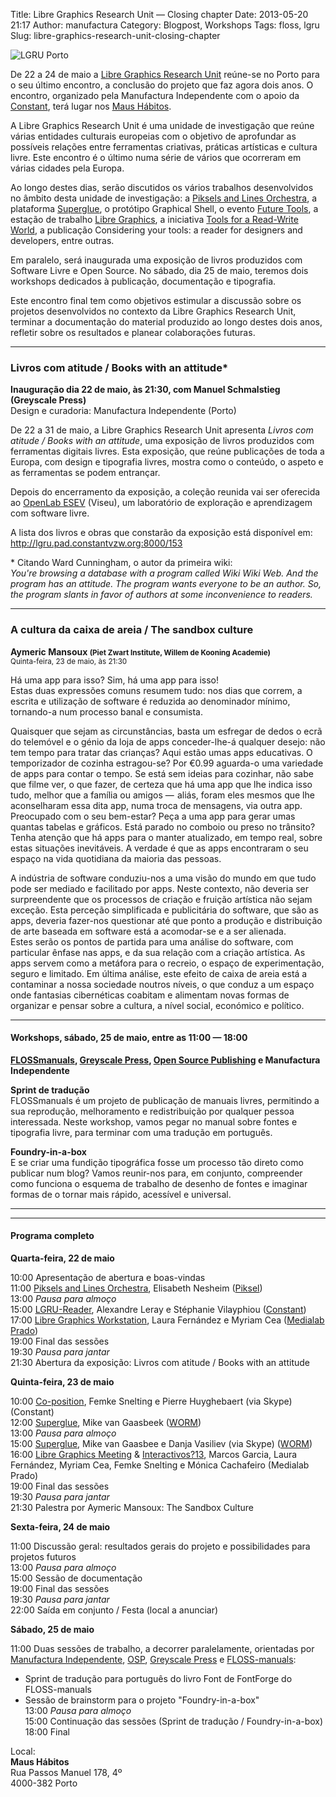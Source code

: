 Title: Libre Graphics Research Unit — Closing chapter
Date: 2013-05-20 21:17
Author: manufactura
Category: Blogpost, Workshops
Tags: floss, lgru
Slug: libre-graphics-research-unit-closing-chapter

![](http://blog.manufacturaindependente.org/wp-content/uploads/2013/05/lgru-porto_11.jpg "LGRU Porto")

De 22 a 24 de maio a [Libre Graphics Research
Unit](http://lgru.net "Libre Graphics Research Unit") reúne-se no Porto
para o seu último encontro, a conclusão do projeto que faz agora dois
anos. O encontro, organizado pela Manufactura Independente com o apoio
da
[Constant](http://www.constantvzw.org "Constant Association for Art and Media"),
terá lugar nos [Maus
Hábitos](http://www.maushabitos.com/ "Maus Hábitos, Espaço de Intervenção Cultural").

A Libre Graphics Research Unit é uma unidade de investigação que reúne
várias entidades culturais europeias com o objetivo de aprofundar as
possíveis relações entre ferramentas criativas, práticas artísticas e
cultura livre. Este encontro é o último numa série de vários que
ocorreram em várias cidades pela Europa.

Ao longo destes dias, serão discutidos os vários trabalhos desenvolvidos
no âmbito desta unidade de investigação: a [Piksels and Lines
Orchestra](http://lgru.net/archives/5359), a plataforma
[Superglue](http://lgru.net/archives/5392), o protótipo Graphical Shell,
o evento [Future Tools](http://medialab-prado.es/article/lgm_2013), a
estação de trabalho [Libre Graphics](http://lgru.net/archives/5328), a
iniciativa [Tools for a Read-Write
World](http://medialab-prado.es/article/muestra_interactivos13), a
publicação Considering your tools: a reader for designers and
developers, entre outras.

Em paralelo, será inaugurada uma exposição de livros produzidos com
Software Livre e Open Source. No sábado, dia 25 de maio, teremos dois
workshops dedicados à publicação, documentação e tipografia.

Este encontro final tem como objetivos estimular a discussão sobre os
projetos desenvolvidos no contexto da Libre Graphics Research Unit,
terminar a documentação do material produzido ao longo destes dois anos,
refletir sobre os resultados e planear colaborações futuras.

* * * * *

### Livros com atitude / Books with an attitude\*

**Inauguração dia 22 de maio, às 21:30, com Manuel Schmalstieg
(Greyscale Press)**  
Design e curadoria: Manufactura Independente (Porto)

De 22 a 31 de maio, a Libre Graphics Research Unit apresenta *Livros com
atitude / Books with an attitude*, uma exposição de livros produzidos
com ferramentas digitais livres. Esta exposição, que reúne publicações
de toda a Europa, com design e tipografia livres, mostra como o
conteúdo, o aspeto e as ferramentas se podem entrançar.

Depois do encerramento da exposição, a coleção reunida vai ser oferecida
ao [OpenLab ESEV](http://openlab.esev.ipv.pt/) (Viseu), um laboratório
de exploração e aprendizagem com software livre.

A lista dos livros e obras que constarão da exposição está disponível
em: <http://lgru.pad.constantvzw.org:8000/153>

\* Citando Ward Cunningham, o autor da primeira wiki:  
*You're browsing a database with a program called Wiki Wiki Web. And
the program has an attitude. The program wants everyone to be an author.
So, the program slants in favor of authors at some inconvenience to
readers.*

* * * * *

### A cultura da caixa de areia / The sandbox culture

**Aymeric Mansoux <small>(Piet Zwart Institute, Willem de Kooning
Academie)</small>**  
<small>Quinta-feira, 23 de maio, às 21:30</small>

Há uma app para isso? Sim, há uma app para isso!  
Estas duas expressões comuns resumem tudo: nos dias que correm, a
escrita e utilização de software é reduzida ao denominador mínimo,
tornando-a num processo banal e consumista.

Quaisquer que sejam as circunstâncias, basta um esfregar de dedos o ecrã
do telemóvel e o génio da loja de apps conceder-lhe-á qualquer desejo:
não tem tempo para tratar das crianças? Aqui estão umas apps educativas.
O temporizador de cozinha estragou-se? Por €0.99 aguarda-o uma variedade
de apps para contar o tempo. Se está sem ideias para cozinhar, não sabe
que filme ver, o que fazer, de certeza que há uma app que lhe indica
isso tudo, melhor que a família ou amigos —  aliás, foram eles mesmos
que lhe aconselharam essa dita app, numa troca de mensagens, via outra
app. Preocupado com o seu bem-estar? Peça a uma app para gerar umas
quantas tabelas e gráficos. Está parado no comboio ou preso no trânsito?
Tenha atenção que há apps para o manter atualizado, em tempo real, sobre
estas situações inevitáveis. A verdade é que as apps encontraram o seu
espaço na vida quotidiana da maioria das pessoas.

A indústria de software conduziu-nos a uma visão do mundo em que tudo
pode ser mediado e facilitado por apps. Neste contexto, não deveria ser
surpreendente que os processos de criação e fruição artística não sejam
exceção. Esta perceção simplificada e publicitária do software, que são
as apps, deveria fazer-nos questionar até que ponto a produção e
distribuição de arte baseada em software está a acomodar-se e a ser
alienada.  
Estes serão os pontos de partida para uma análise do software, com
particular ênfase nas apps, e da sua relação com a criação artística. As
apps servem como a metáfora para o recreio, o espaço de experimentação,
seguro e limitado. Em última análise, este efeito de caixa de areia está
a contaminar a nossa sociedade noutros níveis, o que conduz a um espaço
onde fantasias cibernéticas coabitam e alimentam novas formas de
organizar e pensar sobre a cultura, a nível social, económico e
político.

* * * * *

#### Workshops, sábado, 25 de maio, entre as 11:00 — 18:00

**[FLOSSmanuals](http://flossmanuals.net "FLOSSmanuals"), [Greyscale
Press](http://greyscalepress.com "Greyscale Press"), [Open Source
Publishing](http://ospublish.constantvzw.org "Open Source Publishing") e
Manufactura Independente**

**Sprint de tradução**  
FLOSSmanuals é um projeto de publicação de manuais livres, permitindo a
sua reprodução, melhoramento e redistribuição por qualquer pessoa
interessada. Neste workshop, vamos pegar no manual sobre fontes e
tipografia livre, para terminar com uma tradução em português.

**Foundry-in-a-box**  
E se criar uma fundição tipográfica fosse um processo tão direto como
publicar num blog? Vamos reunir-nos para, em conjunto, compreender como
funciona o esquema de trabalho de desenho de fontes e imaginar formas de
o tornar mais rápido, acessível e universal.

* * * * *

* * * * *

#### Programa completo

**Quarta-feira, 22 de maio**

10:00 Apresentação de abertura e boas-vindas  
11:00 [Piksels and Lines Orchestra](http://lgru.net/archives/5359),
Elisabeth Nesheim ([Piksel](http://www.piksel.no))  
13:00 *Pausa para almoço*  
15:00 [LGRU-Reader](http://lgru.net/archives/5349), Alexandre Leray e
Stéphanie Vilayphiou ([Constant](http://www.constantvzw.org))  
17:00 [Libre Graphics Workstation](http://lgru.net/archives/5328),
Laura Fernández e Myriam Cea ([Medialab
Prado](http://medialab-prado.es))  
19:00 Final das sessões  
19:30 *Pausa para jantar*  
21:30 Abertura da exposição: Livros com atitude / Books with an
attitude

**Quinta-feira, 23 de maio**

10:00 [Co-position](http://lgru.net/archives/5220), Femke Snelting e
Pierre Huyghebaert (via Skype) (Constant)  
12:00 [Superglue](http://lgru.net/archives/5392), Mike van Gaasbeek
([WORM](http://www.worm.org))  
13:00 *Pausa para almoço*  
15:00 [Superglue](http://lgru.net/archives/5392), Mike van Gaasbee e
Danja Vasiliev (via Skype) ([WORM](http://www.worm.org))  
16:00 [Libre Graphics
Meeting](http://medialab-prado.es/article/lgm_2013) &
[Interactivos?13](http://medialab-prado.es/article/muestra_interactivos13),
Marcos Garcia, Laura Fernández, Myriam Cea, Femke Snelting e Mónica
Cachafeiro (Medialab Prado)  
19:00 Final das sessões  
19:30 *Pausa para jantar*  
21:30 Palestra por Aymeric Mansoux: The Sandbox Culture

**Sexta-feira, 24 de maio**

11:00 Discussão geral: resultados gerais do projeto e possibilidades
para projetos futuros  
13:00 *Pausa para almoço*  
15:00 Sessão de documentação  
19:00 Final das sessões  
19:30 *Pausa para jantar*  
22:00 Saída em conjunto / Festa (local a anunciar)

**Sábado, 25 de maio**

11:00 Duas sessões de trabalho, a decorrer paralelamente, orientadas por
[Manufactura Independente](http://manufacturaindependente.org),
[OSP](http://osp.constantvzw.org), [Greyscale
Press](http://greyscalepress.com) e
[FLOSS-manuals](http://flossmanuals.net/):  
- Sprint de tradução para português do livro Font de FontForge do
FLOSS-manuals  
- Sessão de brainstorm para o projeto "Foundry-in-a-box"  
13:00 *Pausa para almoço*  
15:00 Continuação das sessões (Sprint de tradução / Foundry-in-a-box)  
18:00 Final

Local:  
**Maus Hábitos**  
Rua Passos Manuel 178, 4º  
4000-382 Porto



